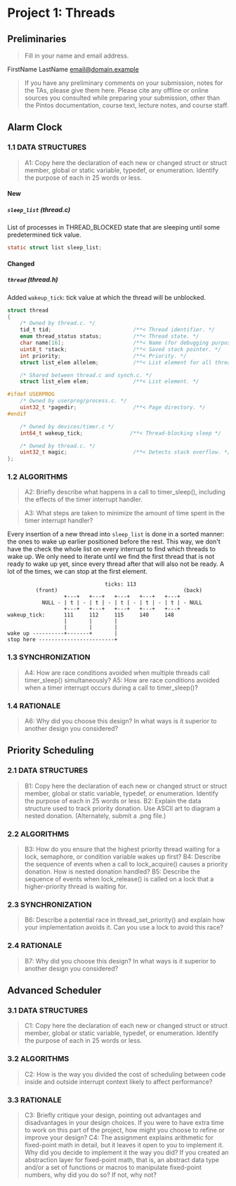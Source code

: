 # Project 1: Threads

## Preliminaries

> Fill in your name and email address.

FirstName LastName <email@domain.example>

> If you have any preliminary comments on your submission, notes for the
> TAs, please give them here.
> Please cite any offline or online sources you consulted while
> preparing your submission, other than the Pintos documentation, course
> text, lecture notes, and course staff.

## Alarm Clock

### 1.1 DATA STRUCTURES

> A1: Copy here the declaration of each new or changed struct or struct member, global or static variable, typedef, or enumeration.  Identify the purpose of each in 25 words or less.

#### New

##### `sleep_list` (thread.c)

List of processes in THREAD_BLOCKED state that are sleeping until some predetermined tick value.

```c
static struct list sleep_list;
```

#### Changed

##### `thread` (thread.h)

Added `wakeup_tick`: tick value at which the thread will be unblocked.

```c
struct thread
{
    /* Owned by thread.c. */
    tid_t tid;                          /**< Thread identifier. */
    enum thread_status status;          /**< Thread state. */
    char name[16];                      /**< Name (for debugging purposes). */
    uint8_t *stack;                     /**< Saved stack pointer. */
    int priority;                       /**< Priority. */
    struct list_elem allelem;           /**< List element for all threads list. */

    /* Shared between thread.c and synch.c. */
    struct list_elem elem;              /**< List element. */

#ifdef USERPROG
    /* Owned by userprog/process.c. */
    uint32_t *pagedir;                  /**< Page directory. */
#endif

    /* Owned by devices/timer.c */
    int64_t wakeup_tick;               /**< Thread-blocking sleep */

    /* Owned by thread.c. */
    uint32_t magic;                     /**< Detects stack overflow. */
};
```

### 1.2 ALGORITHMS

> A2: Briefly describe what happens in a call to timer_sleep(),
> including the effects of the timer interrupt handler.

> A3: What steps are taken to minimize the amount of time spent in
> the timer interrupt handler?

Every insertion of a new thread into `sleep_list` is done in a sorted manner: the ones to wake up earlier positioned before the rest. This way, we don't have the check the whole list on every interrupt to find which threads to wake up. We only need to iterate until we find the first thread that is not ready to wake up yet, since every thread after that will also not be ready. A lot of the times, we can stop at the first element.

```
                               ticks: 113
         (front)                                        (back)
                  +---+   +---+   +---+   +---+   +---+           
           NULL - | t | - | t | - | t | - | t | - | t | - NULL
                  +---+   +---+   +---+   +---+   +---+
wakeup_tick:      111     112     115     140     148
                  |       |       |
                  |       |       |
wake up ----------+-------+       |
stop here ------------------------+
```

### 1.3 SYNCHRONIZATION

> A4: How are race conditions avoided when multiple threads call
> timer_sleep() simultaneously?
> A5: How are race conditions avoided when a timer interrupt occurs
> during a call to timer_sleep()?

### 1.4 RATIONALE

> A6: Why did you choose this design?  In what ways is it superior to
> another design you considered?

## Priority Scheduling

### 2.1 DATA STRUCTURES

> B1: Copy here the declaration of each new or changed struct or struct member, global or static variable, typedef, or enumeration.  Identify the purpose of each in 25 words or less.
> B2: Explain the data structure used to track priority donation.
> Use ASCII art to diagram a nested donation.  (Alternately, submit a
> .png file.)

### 2.2 ALGORITHMS

> B3: How do you ensure that the highest priority thread waiting for
> a lock, semaphore, or condition variable wakes up first?
> B4: Describe the sequence of events when a call to lock_acquire()
> causes a priority donation.  How is nested donation handled?
> B5: Describe the sequence of events when lock_release() is called
> on a lock that a higher-priority thread is waiting for.

### 2.3 SYNCHRONIZATION

> B6: Describe a potential race in thread_set_priority() and explain
> how your implementation avoids it.  Can you use a lock to avoid
> this race?

### 2.4 RATIONALE

> B7: Why did you choose this design?  In what ways is it superior to
> another design you considered?

## Advanced Scheduler

### 3.1 DATA STRUCTURES

> C1: Copy here the declaration of each new or changed struct or struct member, global or static variable, typedef, or enumeration.  Identify the purpose of each in 25 words or less.

### 3.2 ALGORITHMS

> C2: How is the way you divided the cost of scheduling between code
> inside and outside interrupt context likely to affect performance?

### 3.3 RATIONALE

> C3: Briefly critique your design, pointing out advantages and
> disadvantages in your design choices.  If you were to have extra
> time to work on this part of the project, how might you choose to
> refine or improve your design?
> C4: The assignment explains arithmetic for fixed-point math in
> detail, but it leaves it open to you to implement it.  Why did you
> decide to implement it the way you did?  If you created an
> abstraction layer for fixed-point math, that is, an abstract data
> type and/or a set of functions or macros to manipulate fixed-point
> numbers, why did you do so?  If not, why not?
